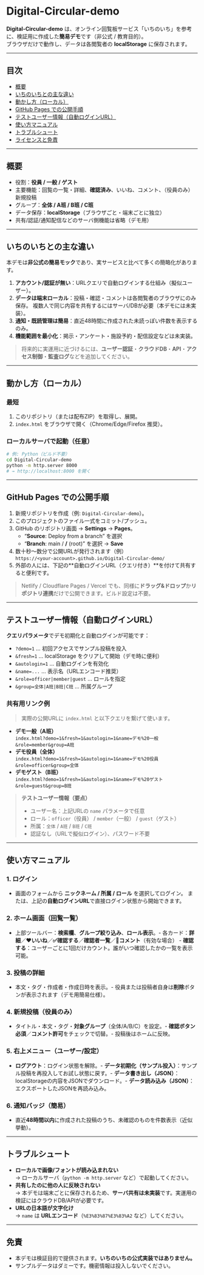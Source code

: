 # Digital-Circular-demo

**Digital-Circular-demo** は、オンライン回覧板サービス「いちのいち」を参考に、検証用に作成した**簡易デモ**です（非公式 / 教育目的）。  
ブラウザだけで動作し、データは各閲覧者の **localStorage** に保存されます。

---

## 目次
- [概要](#概要)
- [いちのいちとの主な違い](#いちのいちとの主な違い)
- [動かし方（ローカル）](#動かし方ローカル)
- [GitHub Pages での公開手順](#github-pages-での公開手順)
- [テストユーザー情報（自動ログインURL）](#テストユーザー情報自動ログインurl)
- [使い方マニュアル](#使い方マニュアル)
- [トラブルシュート](#トラブルシュート)
- [ライセンスと免責](#ライセンスと免責)

---

## 概要
- 役割：**役員 / 一般 / ゲスト**
- 主要機能：回覧の一覧・詳細、**確認済み**、いいね、コメント、（役員のみ）新規投稿
- グループ：**全体 / A班 / B班 / C班**
- データ保存：**localStorage**（ブラウザごと・端末ごとに独立）
- 共有/認証/通知配信などのサーバ側機能は省略（デモ用）

---

## いちのいちとの主な違い
本デモは**非公式の簡易モック**であり、実サービスと比べて多くの簡略化があります。

1. **アカウント/認証が無い**：URLクエリで自動ログインする仕組み（擬似ユーザー）。
2. **データは端末ローカル**：投稿・確認・コメントは各閲覧者のブラウザにのみ保存。   複数人で同じ内容を共有するにはサーバ/DBが必要（本デモには未実装）。
3. **通知・既読管理は簡易**：直近48時間に作成された未読っぽい件数を表示するのみ。
4. **機能範囲を最小化**：掲示・アンケート・施設予約・配信設定などは未実装。

> 将来的に実運用に近づけるには、**ユーザー認証**・**クラウドDB**・**API**・**アクセス制御**・**監査ログ**などを追加してください。

---

## 動かし方（ローカル）
### 最短
1. このリポジトリ（または配布ZIP）を取得し、展開。
2. `index.html` をブラウザで開く（Chrome/Edge/Firefox 推奨）。

### ローカルサーバで起動（任意）
```bash
# 例: Python（ビルド不要）
cd Digital-Circular-demo
python -m http.server 8000
# → http://localhost:8000 を開く
```

---

## GitHub Pages での公開手順
1. 新規リポジトリを作成（例: `Digital-Circular-demo`）。
2. このプロジェクトのファイル一式をコミット/プッシュ。
3. GitHub のリポジトリ画面 → **Settings** → **Pages**。  
   - “**Source**: Deploy from a branch” を選択  
   - “**Branch**: main / **/** (root)” を選択 → **Save**
4. 数十秒〜数分で公開URLが発行されます（例）  
   `https://<your-account>.github.io/Digital-Circular-demo/`
5. 外部の人には、下記の**自動ログインURL（クエリ付き）**を付けて共有すると便利です。

> Netlify / Cloudflare Pages / Vercel でも、同様に**ドラッグ&ドロップ**か**リポジトリ連携**だけで公開できます。ビルド設定は不要。

---

## テストユーザー情報（自動ログインURL）
**クエリパラメータ**でデモ初期化と自動ログインが可能です：

- `?demo=1` … 初回アクセスでサンプル投稿を投入
- `&fresh=1` … localStorage をクリアして開始（デモ時に便利）
- `&autologin=1` … 自動ログインを有効化
- `&name=...` … 表示名（URLエンコード推奨）
- `&role=officer|member|guest` … ロールを指定
- `&group=全体|A班|B班|C班` … 所属グループ

### 共有用リンク例
> 実際の公開URLに `index.html` と以下クエリを繋げて使います。

- **デモ一般（A班）**  
  `index.html?demo=1&fresh=1&autologin=1&name=デモ%20一般&role=member&group=A班`
- **デモ役員（全体）**  
  `index.html?demo=1&fresh=1&autologin=1&name=デモ%20役員&role=officer&group=全体`
- **デモゲスト（B班）**  
  `index.html?demo=1&fresh=1&autologin=1&name=デモ%20ゲスト&role=guest&group=B班`

> **テストユーザー情報（要点）**  
> - ユーザー名：上記URLの `name` パラメータで任意  
> - ロール：`officer`（役員） / `member`（一般） / `guest`（ゲスト）  
> - 所属：`全体` / `A班` / `B班` / `C班`  
> - 認証なし（URLで擬似ログイン）、パスワード不要

---

## 使い方マニュアル

### 1. ログイン
- 画面のフォームから **ニックネーム / 所属 / ロール** を選択してログイン。  または、上記の**自動ログインURL**で直接ログイン状態から開始できます。

### 2. ホーム画面（回覧一覧）
- 上部ツールバー：**検索欄**、**グループ絞り込み**、**ロール表示**。- 各カード：**詳細**／**❤️いいね**／**✅確認する**／**確認者一覧**／**💬コメント**（有効な場合）  - **確認する**：ユーザーごとに1回だけカウント。誰がいつ確認したかの一覧を表示可能。

### 3. 投稿の詳細
- 本文・タグ・作成者・作成日時を表示。- 役員または投稿者自身は**削除**ボタンが表示されます（デモ用簡易仕様）。

### 4. 新規投稿（役員のみ）
- タイトル・本文・タグ・**対象グループ**（全体/A/B/C）を設定。- **確認ボタン必須**／**コメント許可**をチェックで切替。- 投稿後はホームに反映。

### 5. 右上メニュー（ユーザー/設定）
- **ログアウト**：ログイン状態を解除。- **データ初期化（サンプル投入）**：サンプル投稿を再投入してお試し状態に戻す。- **データ書き出し（JSON）**：localStorageの内容をJSONでダウンロード。- **データ読み込み（JSON）**：エクスポートしたJSONを再読み込み。

### 6. 通知バッジ（簡易）
- 直近**48時間以内**に作成された投稿のうち、未確認のものを件数表示（近似挙動）。

---

## トラブルシュート
- **ローカルで画像/フォントが読み込まれない**  
  → ローカルサーバ（`python -m http.server` など）で起動してください。
- **共有したのに他の人に反映されない**  
  → 本デモは端末ごとに保存されるため、**サーバ共有は未実装**です。実運用の検証にはクラウドDB/APIが必要です。
- **URLの日本語が文字化け**  
  → `name` は **URLエンコード**（`%E3%83%87%E3%83%A2` など）してください。

---

## 免責
- 本デモは検証目的で提供されます。**いちのいちの公式実装ではありません。**
- サンプルデータはダミーです。機密情報は投入しないでください。
